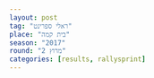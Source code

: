 ```yaml
---
layout: post
tag: "ראלי ספרינט"
place: "בית קמה"
season: "2017"
round: "מרוץ 2"
categories: [results, rallysprint]
---
```

